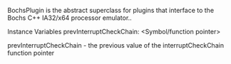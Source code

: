 BochsPlugin is the abstract superclass for plugins that interface to the Bochs C++ IA32/x64 processor emulator..

Instance Variables
	prevInterruptCheckChain:		<Symbol/function pointer>

prevInterruptCheckChain
	- the previous value of the interruptCheckChain function pointer
